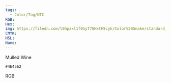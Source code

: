 ```yaml
---
tags:
  - Color/Tag/NTC
RGB:
Hex:
img: https://filedn.com/l0hpzxl1f01yT7GHxtF8cyk/Color%20Snake/standard_csv_to_svg/4E4562.svg
CMYK:
HSL:
Name:
---
```

Mulled Wine
```palette
#4E4562
```
RGB
